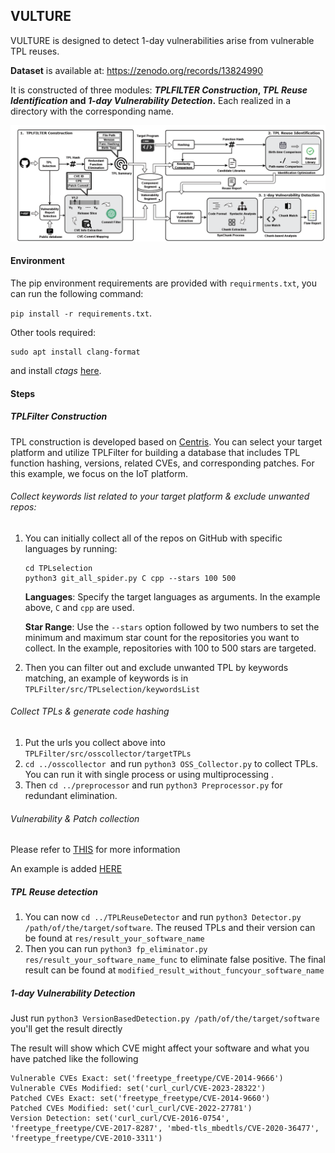 ## VULTURE

VULTURE is designed to detect 1-day vulnerabilities arise from vulnerable TPL reuses. 

**Dataset** is available at: https://zenodo.org/records/13824990

It is constructed of three modules: ***TPLFILTER Construction*, *TPL Reuse Identification* and *1-day Vulnerability Detection*.** Each realized in a directory with the corresponding name.

![](vulture.png)



#### Environment

The pip environment requirements are provided with `requirments.txt`, you can run the following command:

 `pip install -r requirements.txt`.

Other tools required:

```
sudo apt install clang-format
```

and install *ctags* [here](https://github.com/universal-ctags/ctags).

#### Steps

##### TPLFilter Construction

TPL construction is developed based on [Centris](https://github.com/WOOSEUNGHOON/Centris-public?tab=readme-ov-file#software). You can select your target platform and utilize TPLFilter for building a database that includes TPL function hashing, versions, related CVEs, and corresponding patches. For this example, we focus on the IoT platform.

###### Collect keywords list related to your target platform & exclude unwanted repos:

1. You can initially collect all of the repos on GitHub with specific languages by running:

   ```shell
   cd TPLselection
   python3 git_all_spider.py C cpp --stars 100 500
   ```

   **Languages**: Specify the target languages as arguments. In the example above, `C` and `cpp` are used.

   **Star Range**: Use the `--stars` option followed by two numbers to set the minimum and maximum star count for the repositories you want to collect. In the example, repositories with 100 to 500 stars are targeted.

2. Then you can filter out and exclude unwanted TPL by keywords matching, an example of keywords is in `TPLFilter/src/TPLselection/keywordsList`



###### Collect TPLs & generate code hashing

1. Put the urls you collect above into `TPLFilter/src/osscollector/targetTPLs`
2. `cd ../osscollector `and run `python3 OSS_Collector.py` to collect TPLs. You can run it with single process or using multiprocessing .
3. Then `cd ../preprocessor` and run `python3 Preprocessor.py` for redundant elimination.



###### Vulnerability & Patch collection

Please refer to [THIS](TPLFilter/src/patchcollector/README.md) for more information

An example is added [HERE](TPLFilter/src/patchcollector/example.pdf)

##### TPL Reuse detection

1. You can now `cd ../TPLReuseDetector` and run `python3 Detector.py /path/of/the/target/software`. The reused TPLs and their version can be found at `res/result_your_software_name`
2. Then you can run `python3 fp_eliminator.py res/result_your_software_name_func` to eliminate false positive. The final result can be found at `modified_result_without_funcyour_software_name`



##### 1-day Vulnerability Detection

Just run `python3 VersionBasedDetection.py /path/of/the/target/software`  you'll get the result directly

The result will show which CVE might affect your software and what you have patched like the following

```
Vulnerable CVEs Exact: set('freetype_freetype/CVE-2014-9666')
Vulnerable CVEs Modified: set('curl_curl/CVE-2023-28322')
Patched CVEs Exact: set('freetype_freetype/CVE-2014-9660')
Patched CVEs Modified: set('curl_curl/CVE-2022-27781')
Version Detection: set('curl_curl/CVE-2016-0754', 'freetype_freetype/CVE-2017-8287', 'mbed-tls_mbedtls/CVE-2020-36477', 'freetype_freetype/CVE-2010-3311')
```


